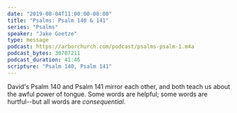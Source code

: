 ```yaml
---
date: "2019-08-04T11:00:00-08:00"
title: "Psalms: Psalm 140 & 141"
series: "Psalms"
speaker: "Jake Goetze"
type: message
podcast: https://arborchurch.com/podcast/psalms-psalm-1.m4a
podcast_bytes: 30707211
podcast_duration: 41:46
scripture: "Psalm 140, Psalm 141"
---
```


David's Psalm 140 and Psalm 141 mirror each other, and both teach us about the awful power of tongue. Some words are helpful; some words are hurtful--but all words are *consequential*.

